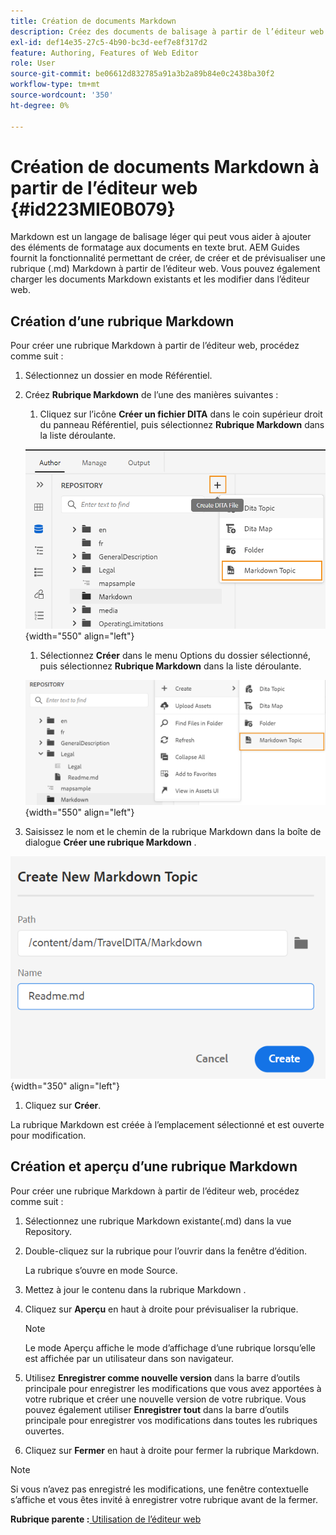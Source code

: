 ```yaml
---
title: Création de documents Markdown
description: Créez des documents de balisage à partir de l’éditeur web. Découvrez comment créer, créer et prévisualiser une rubrique Markdown dans AEM Guides.
exl-id: def14e35-27c5-4b90-bc3d-eef7e8f317d2
feature: Authoring, Features of Web Editor
role: User
source-git-commit: be06612d832785a91a3b2a89b84e0c2438ba30f2
workflow-type: tm+mt
source-wordcount: '350'
ht-degree: 0%

---
```


# Création de documents Markdown à partir de l’éditeur web {#id223MIE0B079}

Markdown est un langage de balisage léger qui peut vous aider à ajouter des éléments de formatage aux documents en texte brut. AEM Guides fournit la fonctionnalité permettant de créer, de créer et de prévisualiser une rubrique \(.md\) Markdown à partir de l’éditeur web. Vous pouvez également charger les documents Markdown existants et les modifier dans l’éditeur web.

## Création d’une rubrique Markdown

Pour créer une rubrique Markdown à partir de l’éditeur web, procédez comme suit :

1. Sélectionnez un dossier en mode Référentiel.
1. Créez **Rubrique Markdown** de l’une des manières suivantes :
   1. Cliquez sur l’icône **Créer un fichier DITA** dans le coin supérieur droit du panneau Référentiel, puis sélectionnez **Rubrique Markdown** dans la liste déroulante.

   ![](images/create-markdown-dita-topic.png){width="550" align="left"}

   1. Sélectionnez **Créer** dans le menu Options du dossier sélectionné, puis sélectionnez **Rubrique Markdown** dans la liste déroulante.

   ![](images/create-markdown-options-menu.png){width="550" align="left"}

1. Saisissez le nom et le chemin de la rubrique Markdown dans la boîte de dialogue **Créer une rubrique Markdown** .

![](images/create-markdown-dialog.png){width="350" align="left"}

1. Cliquez sur **Créer**.

La rubrique Markdown est créée à l’emplacement sélectionné et est ouverte pour modification.

## Création et aperçu d’une rubrique Markdown

Pour créer une rubrique Markdown à partir de l’éditeur web, procédez comme suit :

1. Sélectionnez une rubrique Markdown existante\(.md\) dans la vue Repository.
1. Double-cliquez sur la rubrique pour l’ouvrir dans la fenêtre d’édition.

   La rubrique s’ouvre en mode Source.

1. Mettez à jour le contenu dans la rubrique Markdown .
1. Cliquez sur **Aperçu** en haut à droite pour prévisualiser la rubrique.

   >[!NOTE]
   >
   > Le mode Aperçu affiche le mode d’affichage d’une rubrique lorsqu’elle est affichée par un utilisateur dans son navigateur.

1. Utilisez **Enregistrer comme nouvelle version** dans la barre d’outils principale pour enregistrer les modifications que vous avez apportées à votre rubrique et créer une nouvelle version de votre rubrique. Vous pouvez également utiliser **Enregistrer tout** dans la barre d’outils principale pour enregistrer vos modifications dans toutes les rubriques ouvertes.

1. Cliquez sur **Fermer** en haut à droite pour fermer la rubrique Markdown.

>[!NOTE]
>
> Si vous n’avez pas enregistré les modifications, une fenêtre contextuelle s’affiche et vous êtes invité à enregistrer votre rubrique avant de la fermer.

**Rubrique parente :**[ Utilisation de l’éditeur web](web-editor.md)
